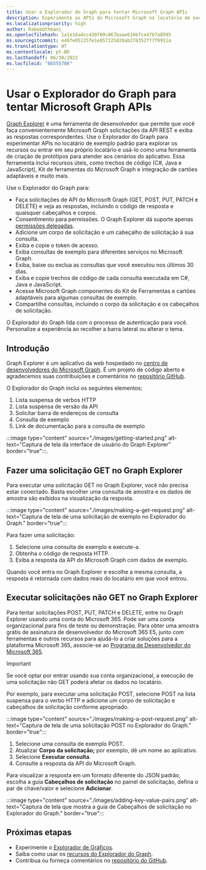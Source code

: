 ```yaml
---
title: Usar o Explorador do Graph para tentar Microsoft Graph APIs
description: Experimente as APIs do Microsoft Graph no locatário de exemplo padrão para explorar os recursos ou entrar em seu próprio locatário e usá-lo como uma ferramenta de criação de protótipos para atender aos cenários do aplicativo.
ms.localizationpriority: high
author: RabebOthmani
ms.openlocfilehash: 1a1e16adcc420f09c867baae616bfce47b7a8595
ms.sourcegitcommit: e48fe05125fe1e857225d20ab278352ff7f0911a
ms.translationtype: HT
ms.contentlocale: pt-BR
ms.lasthandoff: 06/30/2022
ms.locfileid: "66555706"
---
```

# <a name="use-graph-explorer-to-try-microsoft-graph-apis"></a>Usar o Explorador do Graph para tentar Microsoft Graph APIs

[Graph Explorer](https://developer.microsoft.com/graph/graph-explorer/) é uma ferramenta de desenvolvedor que permite que você faça convenientemente Microsoft Graph solicitações da API REST e exiba as respostas correspondentes. Use o Explorador do Graph para experimentar APIs no locatário de exemplo padrão para explorar os recursos ou entrar em seu próprio locatário e usá-lo como uma ferramenta de criação de protótipos para atender aos cenários do aplicativo. Essa ferramenta inclui recursos úteis, como trechos de código (C#, Java e JavaScript), Kit de ferramentas do Microsoft Graph e integração de cartões adaptáveis e muito mais.

Use o Explorador do Graph para:

- Faça solicitações de API do Microsoft Graph (GET, POST, PUT, PATCH e DELETE) e veja as respostas, incluindo o código de resposta e quaisquer cabeçalhos e corpos.
- Consentimento para permissões. O Graph Explorer dá suporte apenas [permissões delegadas](/graph/auth/auth-concepts#delegated-and-application-permissions).
- Adicione um corpo de solicitação e um cabeçalho de solicitação à sua consulta.
- Exiba e copie o token de acesso.
- Exiba consultas de exemplo para diferentes serviços no Microsoft Graph.
- Exiba, baixe ou exclua as consultas que você executou nos últimos 30 dias.
- Exiba e copie trechos de código de cada consulta executada em C#, Java e JavaScript.
- Acesse Microsoft Graph componentes do Kit de Ferramentas e cartões adaptáveis para algumas consultas de exemplo.
- Compartilhe consultas, incluindo o corpo da solicitação e os cabeçalhos de solicitação.

O Explorador do Graph lida com o processo de autenticação para você. Personalize a experiência ao recolher a barra lateral ou alterar o tema.

## <a name="get-started"></a>Introdução

Graph Explorer é um aplicativo da web hospedado no [centro de desenvolvedores do Microsoft Graph](https://developer.microsoft.com/en-us/graph). É um projeto de código aberto e agradecemos suas contribuições e comentários no [repositório GitHub](https://github.com/microsoftgraph/microsoft-graph-explorer-v4).

O Explorador do Graph inclui os seguintes elementos:

1. Lista suspensa de verbos HTTP
2. Lista suspensa de versão da API
3. Solicitar barra de endereços de consulta
4. Consulta de exemplo
5. Link de documentação para a consulta de exemplo

:::image type="content" source="./images/getting-started.png" alt-text="Captura de tela da interface de usuário do Graph Explorer" border="true":::.

## <a name="make-a-get-request-in-graph-explorer"></a>Fazer uma solicitação GET no Graph Explorer

Para executar uma solicitação GET no Graph Explorer, você não precisa estar conectado. Basta escolher uma consulta de amostra e os dados de amostra são exibidos na visualização da resposta. 

:::image type="content" source="./images/making-a-get-request.png" alt-text="Captura de tela de uma solicitação de exemplo no Explorador do Graph." border="true":::

Para fazer uma solicitação:

1. Selecione uma consulta de exemplo e execute-a.
2. Obtenha o código de resposta HTTP.
3. Exiba a resposta da API do Microsoft Graph com dados de exemplo.

Quando você entra no Graph Explorer e escolhe a mesma consulta, a resposta é retornada com dados reais do locatário em que você entrou.

## <a name="run-non-get-requests-in-graph-explorer"></a>Executar solicitações não GET no Graph Explorer

Para tentar solicitações POST, PUT, PATCH e DELETE, entre no Graph Explorer usando uma conta do Microsoft 365. Pode ser uma conta organizacional para fins de teste ou demonstração. Para obter uma amostra grátis de assinatura de desenvolvedor do Microsoft 365 E5, junto com ferramentas e outros recursos para ajudá-lo a criar soluções para a plataforma Microsoft 365, associe-se ao [Programa de Desenvolvedor do Microsoft 365](https://developer.microsoft.com/microsoft-365/dev-program). 

>[!IMPORTANT]
>Se você optar por entrar usando sua conta organizacional, a execução de uma solicitação não GET poderá afetar os dados no locatário.

Por exemplo, para executar uma solicitação POST, selecione POST na lista suspensa para o verbo HTTP e adicione um corpo de solicitação e cabeçalhos de solicitação conforme apropriado.

:::image type="content" source="./images/making-a-post-request.png" alt-text="Captura de tela de uma solicitação POST no Explorador do Graph." border="true":::

1. Selecione uma consulta de exemplo POST.
2. Atualizar **Corpo da solicitação;** por exemplo, dê um nome ao aplicativo.
3. Selecione **Executar consulta**.
4. Consulte a resposta da API do Microsoft Graph.

Para visualizar a resposta em um formato diferente do JSON padrão, escolha a guia **Cabeçalhos de solicitação** no painel de solicitação, defina o par de chave/valor e selecione **Adicionar**.

:::image type="content" source="./images/adding-key-value-pairs.png" alt-text="Captura de tela que mostra a guia de Cabeçalhos de solicitação no Explorador do Graph." border="true":::

## <a name="next-steps"></a>Próximas etapas

- Experimente o [Explorador de Gráficos](https://developer.microsoft.com/graph/graph-explorer/).
- Saiba como usar os [recursos do Explorador do Graph](./graph-explorer-features.md).
- Contribua ou forneça comentários no [repositório do GitHub](https://github.com/microsoftgraph/microsoft-graph-explorer-v4/issues/new/choose).

